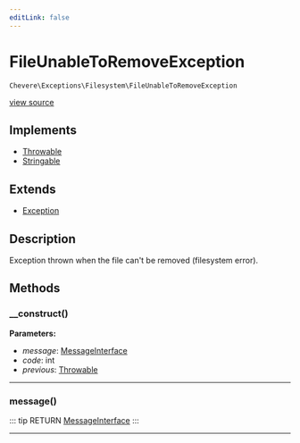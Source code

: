 ```yaml
---
editLink: false
---
```


# FileUnableToRemoveException

`Chevere\Exceptions\Filesystem\FileUnableToRemoveException`

[view source](https://github.com/chevere/chevere/blob/master/src/Chevere/Exceptions/Filesystem/FileUnableToRemoveException.php)

## Implements

- [Throwable](https://www.php.net/manual/class.throwable)
- [Stringable](https://www.php.net/manual/class.stringable)

## Extends

- [Exception](../Core/Exception.md)

## Description

Exception thrown when the file can't be removed (filesystem error).

## Methods

### __construct()

**Parameters:**

- *message*: [MessageInterface](../../Interfaces/Message/MessageInterface.md)
- *code*: int
- *previous*: [Throwable](https://www.php.net/manual/class.throwable)

---

### message()

::: tip RETURN
[MessageInterface](../../Interfaces/Message/MessageInterface.md)
:::

---
